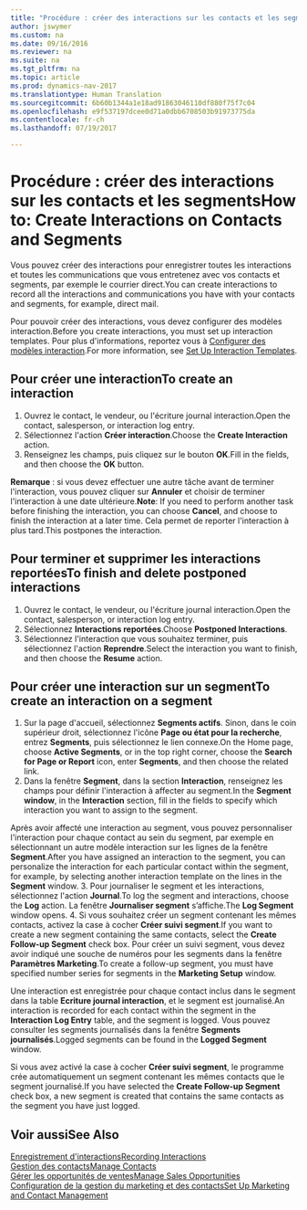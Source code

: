 ```yaml
---
title: "Procédure : créer des interactions sur les contacts et les segments"
author: jswymer
ms.custom: na
ms.date: 09/16/2016
ms.reviewer: na
ms.suite: na
ms.tgt_pltfrm: na
ms.topic: article
ms.prod: dynamics-nav-2017
ms.translationtype: Human Translation
ms.sourcegitcommit: 6b60b1344a1e18ad91863046110df880f75f7c04
ms.openlocfilehash: e9f537197dcee0d71a0dbb6708503b91973775da
ms.contentlocale: fr-ch
ms.lasthandoff: 07/19/2017

---
```

# <a name="how-to-create-interactions-on-contacts-and-segments"></a><span data-ttu-id="3b6c1-102">Procédure : créer des interactions sur les contacts et les segments</span><span class="sxs-lookup"><span data-stu-id="3b6c1-102">How to: Create Interactions on Contacts and Segments</span></span>
<span data-ttu-id="3b6c1-103">Vous pouvez créer des interactions pour enregistrer toutes les interactions et toutes les communications que vous entretenez avec vos contacts et segments, par exemple le courrier direct.</span><span class="sxs-lookup"><span data-stu-id="3b6c1-103">You can create interactions to record all the interactions and communications you have with your contacts and segments, for example, direct mail.</span></span>

<span data-ttu-id="3b6c1-104">Pour pouvoir créer des interactions, vous devez configurer des modèles interaction.</span><span class="sxs-lookup"><span data-stu-id="3b6c1-104">Before you create interactions, you must set up interaction templates.</span></span> <span data-ttu-id="3b6c1-105">Pour plus d'informations, reportez vous à [Configurer des modèles interaction](marketing-interactions.md#set-up-interaction-templates).</span><span class="sxs-lookup"><span data-stu-id="3b6c1-105">For more information, see  [Set Up Interaction Templates](marketing-interactions.md#set-up-interaction-templates).</span></span>

## <a name="to-create-an-interaction"></a><span data-ttu-id="3b6c1-106">Pour créer une interaction</span><span class="sxs-lookup"><span data-stu-id="3b6c1-106">To create an interaction</span></span>
1. <span data-ttu-id="3b6c1-107">Ouvrez le contact, le vendeur, ou l'écriture journal interaction.</span><span class="sxs-lookup"><span data-stu-id="3b6c1-107">Open the contact, salesperson, or interaction log entry.</span></span>
2. <span data-ttu-id="3b6c1-108">Sélectionnez l'action **Créer interaction**.</span><span class="sxs-lookup"><span data-stu-id="3b6c1-108">Choose the **Create Interaction** action.</span></span>
3. <span data-ttu-id="3b6c1-109">Renseignez les champs, puis cliquez sur le bouton **OK**.</span><span class="sxs-lookup"><span data-stu-id="3b6c1-109">Fill in the fields, and then choose the **OK** button.</span></span>

<span data-ttu-id="3b6c1-110">**Remarque** : si vous devez effectuer une autre tâche avant de terminer l'interaction, vous pouvez cliquer sur **Annuler** et choisir de terminer l'interaction à une date ultérieure.</span><span class="sxs-lookup"><span data-stu-id="3b6c1-110">**Note**: If you need to perform another task before finishing the interaction, you can choose **Cancel**, and choose to finish the interaction at a later time.</span></span> <span data-ttu-id="3b6c1-111">Cela permet de reporter l'interaction à plus tard.</span><span class="sxs-lookup"><span data-stu-id="3b6c1-111">This postpones the interaction.</span></span>

## <a name="to-finish-and-delete-postponed-interactions"></a><span data-ttu-id="3b6c1-112">Pour terminer et supprimer les interactions reportées</span><span class="sxs-lookup"><span data-stu-id="3b6c1-112">To finish and delete postponed interactions</span></span>
1. <span data-ttu-id="3b6c1-113">Ouvrez le contact, le vendeur, ou l'écriture journal interaction.</span><span class="sxs-lookup"><span data-stu-id="3b6c1-113">Open the contact, salesperson, or interaction log entry.</span></span>
2. <span data-ttu-id="3b6c1-114">Sélectionnez **Interactions reportées**.</span><span class="sxs-lookup"><span data-stu-id="3b6c1-114">Choose **Postponed Interactions**.</span></span>
3. <span data-ttu-id="3b6c1-115">Sélectionnez l'interaction que vous souhaitez terminer, puis sélectionnez l'action **Reprendre**.</span><span class="sxs-lookup"><span data-stu-id="3b6c1-115">Select the interaction you want to finish, and then choose the **Resume** action.</span></span>

## <a name="to-create-an-interaction-on-a-segment"></a><span data-ttu-id="3b6c1-116">Pour créer une interaction sur un segment</span><span class="sxs-lookup"><span data-stu-id="3b6c1-116">To create an interaction on a segment</span></span>
1. <span data-ttu-id="3b6c1-117">Sur la page d'accueil, sélectionnez **Segments actifs**. Sinon, dans le coin supérieur droit, sélectionnez l'icône **Page ou état pour la recherche**, entrez **Segments**, puis sélectionnez le lien connexe.</span><span class="sxs-lookup"><span data-stu-id="3b6c1-117">On the Home page, choose **Active Segments**, or in the top right corner, choose the **Search for Page or Report** icon, enter **Segments**, and then choose the related link.</span></span>
2. <span data-ttu-id="3b6c1-118">Dans la fenêtre **Segment**, dans la section **Interaction**, renseignez les champs pour définir l'interaction à affecter au segment.</span><span class="sxs-lookup"><span data-stu-id="3b6c1-118">In the **Segment window**, in the **Interaction** section, fill in the fields to specify which interaction you want to assign to the segment.</span></span>

  <span data-ttu-id="3b6c1-119">Après avoir affecté une interaction au segment, vous pouvez personnaliser l'interaction pour chaque contact au sein du segment, par exemple en sélectionnant un autre modèle interaction sur les lignes de la fenêtre **Segment**.</span><span class="sxs-lookup"><span data-stu-id="3b6c1-119">After you have assigned an interaction to the segment, you can personalize the interaction for each particular contact within the segment, for example, by selecting another interaction template on the lines in the **Segment** window.</span></span>
3. <span data-ttu-id="3b6c1-120">Pour journaliser le segment et les interactions, sélectionnez l'action **Journal**.</span><span class="sxs-lookup"><span data-stu-id="3b6c1-120">To log the segment and interactions, choose the **Log** action.</span></span> <span data-ttu-id="3b6c1-121">La fenêtre **Journaliser segment** s’affiche.</span><span class="sxs-lookup"><span data-stu-id="3b6c1-121">The **Log Segment** window opens.</span></span>
4. <span data-ttu-id="3b6c1-122">Si vous souhaitez créer un segment contenant les mêmes contacts, activez la case à cocher **Créer suivi segment**.</span><span class="sxs-lookup"><span data-stu-id="3b6c1-122">If you want to create a new segment containing the same contacts, select the **Create Follow-up Segment** check box.</span></span> <span data-ttu-id="3b6c1-123">Pour créer un suivi segment, vous devez avoir indiqué une souche de numéros pour les segments dans la fenêtre **Paramètres Marketing**.</span><span class="sxs-lookup"><span data-stu-id="3b6c1-123">To create a follow-up segment, you must have specified number series for segments in the **Marketing Setup** window.</span></span>

<span data-ttu-id="3b6c1-124">Une interaction est enregistrée pour chaque contact inclus dans le segment dans la table **Ecriture journal interaction**, et le segment est journalisé.</span><span class="sxs-lookup"><span data-stu-id="3b6c1-124">An interaction is recorded for each contact within the segment in the **Interaction Log Entry** table, and the segment is logged.</span></span> <span data-ttu-id="3b6c1-125">Vous pouvez consulter les segments journalisés dans la fenêtre **Segments journalisés**.</span><span class="sxs-lookup"><span data-stu-id="3b6c1-125">Logged segments can be found in the **Logged Segment** window.</span></span>

<span data-ttu-id="3b6c1-126">Si vous avez activé la case à cocher **Créer suivi segment**, le programme crée automatiquement un segment contenant les mêmes contacts que le segment journalisé.</span><span class="sxs-lookup"><span data-stu-id="3b6c1-126">If you have selected the **Create Follow-up Segment** check box, a new segment is created that contains the same contacts as the segment you have just logged.</span></span>

## <a name="see-also"></a><span data-ttu-id="3b6c1-127">Voir aussi</span><span class="sxs-lookup"><span data-stu-id="3b6c1-127">See Also</span></span>
[<span data-ttu-id="3b6c1-128">Enregistrement d'interactions</span><span class="sxs-lookup"><span data-stu-id="3b6c1-128">Recording Interactions</span></span>](marketing-interactions.md)  
[<span data-ttu-id="3b6c1-129">Gestion des contacts</span><span class="sxs-lookup"><span data-stu-id="3b6c1-129">Manage Contacts</span></span>](marketing-contacts.md)  
[<span data-ttu-id="3b6c1-130">Gérer les opportunités de ventes</span><span class="sxs-lookup"><span data-stu-id="3b6c1-130">Manage Sales Opportunities</span></span>](marketing-manage-sales-opportunities.md)  
[<span data-ttu-id="3b6c1-131">Configuration de la gestion du marketing et des contacts</span><span class="sxs-lookup"><span data-stu-id="3b6c1-131">Set Up Marketing and Contact Management</span></span>](marketing-setup-marketing.md)

